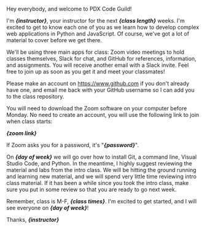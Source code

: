 Hey everybody, and welcome to PDX Code Guild!

I'm ***{instructor}***, your instructor for the next ***{class length}*** weeks. I'm excited to get to know each one of you as we learn how to develop complex web applications in Python and JavaScript. Of course, we've got a lot of material to cover before we get there.

We'll be using three main apps for class: Zoom video meetings to hold classes themselves, Slack for chat, and GitHub for references, information, and assignments. You will receive another email with a Slack invite. Feel free to join up as soon as you get it and meet your classmates!

Please make an account on https://www.github.com if you don't already have one, and email me back with your GitHub username so I can add you to the class repository.

You will need to download the Zoom software on your computer before Monday. No need to create an account, you will use the following link to join when class starts:

***{zoom link}***

If Zoom asks you for a password, it's "***{password}***".

On ***{day of week}*** we will go over how to install Git, a command line, Visual Studio Code, and Python. In the meantime, I highly suggest reviewing the material and labs from the intro class. We will be hitting the ground running and learning new material, and we will spend very little time reviewing intro class material. If it has been a while since you took the intro class, make sure you put in some review so that you are ready to go next week.

Remember, class is M-F, ***{class times}***. I'm excited to get started, and I will see everyone on ***{day of week}***!

Thanks,
***{instructor}***
